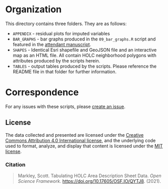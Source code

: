 # Organization
This directory contains three folders. They are as follows:

- `APPENDIX` - residual plots for imputed variables
- `BAR_GRAPHS` - bar graphs produced in the `09_bar_graphs.R` script and featured in the [attendant manuscript](https://osf.io/preprints/socarxiv/dktah/).
- `SHAPES` - Identical Esri shapefile and GeoJSON file and an interactive map as an HTML file. All contain HOLC neighborhood polygons with attributes produced by the scripts herein.
- `TABLES` - output tables produced by the scripts. Please reference the README file in that folder for further information.

# Correspondence
For any issues with these scripts, please [create an issue](https://github.com/snmarkley1/HOLC_ADS/issues).

## License
The data collected and presented are licensed under the [Creative Commons Attribution 4.0 International license](https://creativecommons.org/licenses/by/4.0/), and the underlying code used to format, analyze, and display that content is licensed under the [MIT license](http://opensource.org/licenses/mit-license.php).

### Citation
> Markley, Scott. Tabulating HOLC Area Description Sheet Data. *Open Science Framework*. https://doi.org/10.17605/OSF.IO/QYTJ8. (2021).
